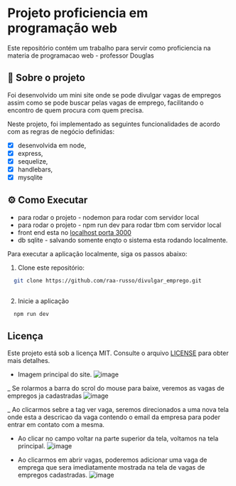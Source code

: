 # Projeto proficiencia em programação web

Este repositório contém um trabalho para servir como proficiencia na materia de programacao web - professor Douglas

## 📖 Sobre o projeto

Foi desenvolvido um mini site onde se pode divulgar vagas de empregos assim como se pode buscar pelas vagas de emprego, facilitando o encontro de quem procura com quem precisa.

Neste projeto, foi implementado as seguintes funcionalidades de acordo com as regras de negócio definidas:

- [x] desenvolvida em node, 
- [x] express, 
- [x] sequelize, 
- [x] handlebars,
- [x] mysqlite

## ⚙️ Como Executar

* para rodar o projeto - nodemon para rodar com servidor local 
* para rodar o projeto - npm run dev para rodar tbm com servidor local
* front end esta no [localhost porta 3000](http://localhost:3000/)
* db sqlite - salvando somente enqto o sistema esta rodando localmente.

Para executar a aplicação localmente, siga os passos abaixo:

1. Clone este repositório:

```bash
  git clone https://github.com/raa-russo/divulgar_emprego.git
  
```
2. Inicie a aplicação

```bash
  npm run dev
```

## Licença
Este projeto está sob a licença MIT. Consulte o arquivo [LICENSE](./LICENSE) para obter mais detalhes.

- Imagem principal do site.
![image](https://github.com/raa-russo/divulgar_emprego/assets/101585738/2115b95e-2c9c-4314-bbab-46b977d6db2b)

_ Se rolarmos a barra do scrol do mouse para baixe, veremos as vagas de empregos ja cadastradas
![image](https://github.com/raa-russo/divulgar_emprego/assets/101585738/8896f95f-6246-40d5-99fc-473d16aaf4f5)

_ Ao clicarmos sebre a tag ver vaga, seremos direcionados a uma nova tela onde esta a descricao da vaga contendo o email da empresa para poder entrar em contato com a mesma.
- Ao clicar no campo voltar na parte superior da tela, voltamos na tela principal.
![image](https://github.com/raa-russo/divulgar_emprego/assets/101585738/a8f0c263-d0e5-482f-bf49-855e4cd5718c)

- Ao clicarmos em abrir vagas, poderemos adicionar uma vaga de emprega que sera imediatamente mostrada na tela de vagas de empregos cadastradas.
![image](https://github.com/raa-russo/divulgar_emprego/assets/101585738/5e8fa94a-276b-4535-9f3b-2676667f12ec)



